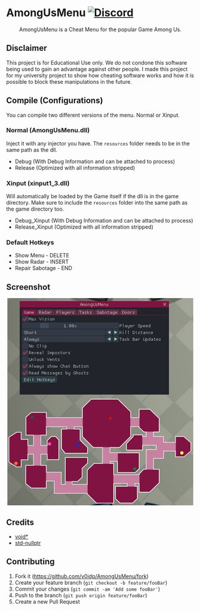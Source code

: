 # AmongUsMenu [![Discord](https://img.shields.io/badge/Discord-Invite-7289DA.svg?logo=Discord&style=flat-square)](https://discord.gg/nDqvKYvEu3)

<p align="center">
   AmongUsMenu is a Cheat Menu for the popular Game Among Us.
</p>

## Disclaimer
This project is for Educational Use only. We do not condone this software being used to gain an advantage against other people. I made this project for my university project to show how cheating software works and how it is possible to block these manipulations in the future.

## Compile (Configurations)
You can compile two different versions of the menu. Normal or Xinput.

### Normal (AmongUsMenu.dll)
Inject it with any injector you have. The ``resources`` folder needs to be in the same path as the dll.

- Debug (With Debug Information and can be attached to process)
- Release (Optimized with all information stripped)

### Xinput (xinput1_3.dll)
Will automatically be loaded by the Game itself if the dll is in the game directory. Make sure to include the ``resources`` folder into the same path as the game directory too.

- Debug_Xinput (With Debug Information and can be attached to process)
- Release_Xinput (Optimized with all information stripped)

### Default Hotkeys
- Show Menu - DELETE
- Show Radar - INSERT
- Repair Sabotage - END

## Screenshot
<p align="center">
   <img src="screenshot.png">
</p>

## Credits
* [void*](https://github.com/v0idp)
* [std-nullptr](https://github.com/std-nullptr)

## Contributing

1. Fork it (<https://github.com/v0idp/AmongUsMenu/fork>)
2. Create your feature branch (`git checkout -b feature/fooBar`)
3. Commit your changes (`git commit -am 'Add some fooBar'`)
4. Push to the branch (`git push origin feature/fooBar`)
5. Create a new Pull Request

